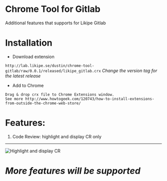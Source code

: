 Chrome Tool for Gitlab
=======================
Additional features that supports for Likipe Gitlab


Installation
============

- Download extension

```http://lab.likipe.se/dustin/chrome-tool-gitlab/raw/0.0.1/released/likipe_gitlab.crx```
*Change the version tag for the latest release*

- Add to Chrome
```
Drag & drop crx file to Chrome Extensions window.
See more http://www.howtogeek.com/120743/how-to-install-extensions-from-outside-the-chrome-web-store/
```

Features:
========

1. Code Review: highlight and display CR only
----------------------------------------------

![Highlight and display CR](http://blog.vidait.vn/wp-content/uploads/2013/12/chrome-gitlab-1.png)



*More features will be supported*
=======
